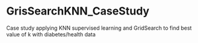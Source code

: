 # GrisSearchKNN_CaseStudy
Case study applying KNN supervised learning and GridSearch to find best value of k with diabetes/health data
